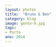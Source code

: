 ```yaml
---
layout: photos
title:  "Bruno & Ben"
category: blog
image: gente-9.jpg
tags:
- Porto
ano: 2014
---
```




